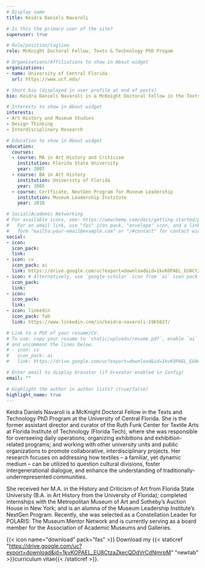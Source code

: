 ```yaml
---
# Display name
title: Keidra Daniels Navaroli

# Is this the primary user of the site?
superuser: true

# Role/position/tagline
role: McKnight Doctoral Fellow, Texts & Technology PhD Progam

# Organizations/Affiliations to show in About widget
organizations:
- name: University of Central Florida
  url: https://www.ucf.edu/

# Short bio (displayed in user profile at end of posts)
bio: Keidra Daniels Navaroli is a McKnight Doctoral Fellow in the Texts and Technology PhD Program at the University of Central Florida.

# Interests to show in About widget
interests:
- Art History and Museum Studies
- Design Thinking 
- Interdisciplinary Research

# Education to show in About widget
education:
  courses:
  - course: MA in Art History and Criticism
    institution: Florida State University
    year: 2007
  - course: BA in Art History
    institution: University of Florida
    year: 2005
  - course: Certficate, NextGen Program for Museum Leadership 
    institution: Museum Leadership Institute
    year: 2018

# Social/Academic Networking
# For available icons, see: https://wowchemy.com/docs/getting-started/page-builder/#icons
#   For an email link, use "fas" icon pack, "envelope" icon, and a link in the
#   form "mailto:your-email@example.com" or "/#contact" for contact widget.
social:
- icon: 
  icon_pack:
  link: 
- icon: cv
  icon_pack: ai
  link: https://drive.google.com/uc?export=download&id=1kvKOPAEL_EU8CtzaZkecQDdVrCdNmrpM
- icon: # Alternatively, use `google-scholar` icon from `ai` icon pack
  icon_pack:
  link: 
- icon: 
  icon_pack:
  link: 
- icon: linkedin
  icon_pack: fab
  link: https://www.linkedin.com/in/keidra-navaroli-19b5627/

# Link to a PDF of your resume/CV.
# To use: copy your resume to `static/uploads/resume.pdf`, enable `ai` icons in `params.toml`, 
# and uncomment the lines below.
# - icon: cv
#   icon_pack: ai
#   link: https://drive.google.com/uc?export=download&id=1kvKOPAEL_EU8CtzaZkecQDdVrCdNmrpM

# Enter email to display Gravatar (if Gravatar enabled in Config)
email: ""

# Highlight the author in author lists? (true/false)
highlight_name: true
---
```


Keidra Daniels Navaroli is a McKnight Doctoral Fellow in the Texts and Technology PhD Program at the University of Central Florida. She is the former assistant director and curator of the Ruth Funk Center for Textile Arts at Florida Institute of Technology (Florida Tech), where she was responsible for overseeing daily operations; organizing exhibitions and exhibition-related programs; and working with other university units and public organizations to promote collaborative, interdisciplinary projects. Her research focuses on addressing how textiles – a familiar, yet dynamic medium – can be utilized to question cultural divisions, foster intergenerational dialogue, and enhance the understanding of traditionally-underrepresented communities. 

She received her M.A. in the History and Criticism of Art from Florida State University (B.A. in Art History from the University of Florida); completed internships with the Metropolitan Museum of Art and Sotheby’s Auction House in New York; and is an alumna of the Museum Leadership Institute’s NextGen Program. Recently, she was selected as a Constellation Leader for POLARIS: The Museum Mentor Network and is currently serving as a board member for the Association of Academic Museums and Galleries. 

{{< icon name="download" pack="fas" >}} Download my {{< staticref "https://drive.google.com/uc?export=download&id=1kvKOPAEL_EU8CtzaZkecQDdVrCdNmrpM" "newtab" >}}curriculum vitae{{< /staticref >}}.
